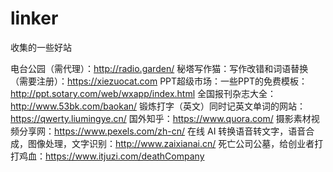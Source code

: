 # linker
收集的一些好站

电台公园（需代理）：http://radio.garden/
秘塔写作猫：写作改错和词语替换（需要注册）：https://xiezuocat.com
PPT超级市场：一些PPT的免费模板：http://ppt.sotary.com/web/wxapp/index.html
全国报刊杂志大全：http://www.53bk.com/baokan/
锻炼打字（英文）同时记英文单词的网站：https://qwerty.liumingye.cn/
国外知乎：https://www.quora.com/
摄影素材视频分享网：https://www.pexels.com/zh-cn/
在线 AI 转换语音转文字，语音合成，图像处理，文字识别：http://www.zaixianai.cn/
死亡公司公墓，给创业者打打鸡血：https://www.itjuzi.com/deathCompany

